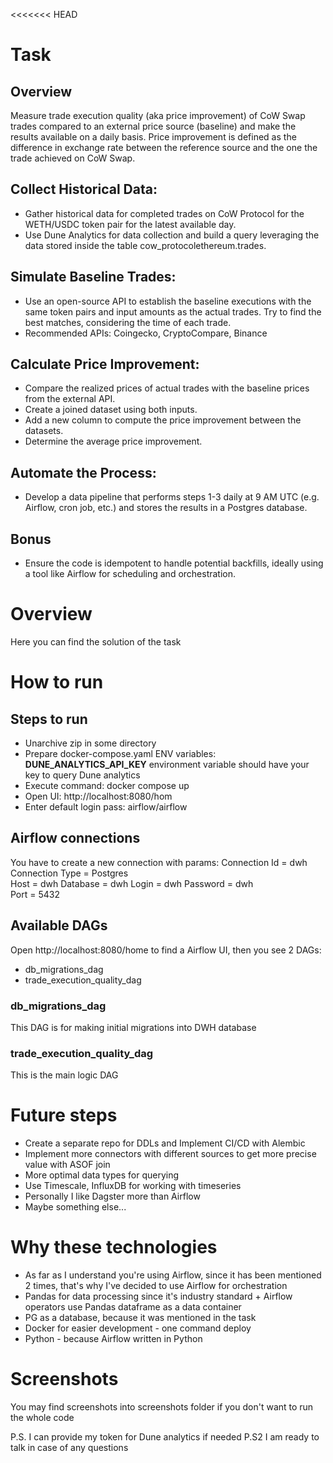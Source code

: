 <<<<<<< HEAD
# Task
## Overview
Measure trade execution quality (aka price improvement) of CoW Swap trades compared to an external price source (baseline) and make the results available on a daily basis.
Price improvement is defined as the difference in exchange rate between the reference source and the one the trade achieved on CoW Swap.
## Collect Historical Data:
- Gather historical data for completed trades on CoW Protocol for the WETH/USDC token pair for the latest available day.
- Use Dune Analytics for data collection and build a query leveraging the data stored inside the table cow_protocolethereum.trades.
## Simulate Baseline Trades:
- Use an open-source API to establish the baseline executions with the same token pairs and input amounts as the actual trades. Try to find the best matches, considering the time of each trade.
- Recommended APIs: Coingecko, CryptoCompare, Binance
## Calculate Price Improvement:
- Compare the realized prices of actual trades with the baseline prices from the external API.
- Create a joined dataset using both inputs.
- Add a new column to compute the price improvement between the datasets.
- Determine the average price improvement.
## Automate the Process:
- Develop a data pipeline that performs steps 1-3 daily at 9 AM UTC (e.g. Airflow, cron job, etc.) and stores the results in a Postgres database.
## Bonus
- Ensure the code is idempotent to handle potential backfills, ideally using a tool like Airflow for scheduling and orchestration.

# Overview
Here you can find the solution of the task

# How to run
## Steps to run
- Unarchive zip in some directory
- Prepare docker-compose.yaml ENV variables: **DUNE_ANALYTICS_API_KEY** environment variable should have your key to query Dune analytics
- Execute command: docker compose up
- Open UI: http://localhost:8080/hom
- Enter default login pass: airflow/airflow

## Airflow connections
You have to create a new connection with params:
Connection Id = dwh
Connection Type = Postgres	
Host = dwh
Database = dwh
Login = dwh
Password = dwh	
Port = 5432

## Available DAGs
Open http://localhost:8080/home to find a Airflow UI, then you see 2 DAGs:
- db_migrations_dag
- trade_execution_quality_dag

### db_migrations_dag
This DAG is for making initial migrations into DWH database

### trade_execution_quality_dag
This is the main logic DAG


# Future steps
- Create a separate repo for DDLs and Implement CI/CD with Alembic
- Implement more connectors with different sources to get more precise value with ASOF join
- More optimal data types for querying
- Use Timescale, InfluxDB for working with timeseries
- Personally I like Dagster more than Airflow
- Maybe something else...

# Why these technologies
- As far as I understand you're using Airflow, since it has been mentioned 2 times, that's why I've decided to use Airflow for orchestration
- Pandas for data processing since it's industry standard + Airflow operators use Pandas dataframe as a data container
- PG as a database, because it was mentioned in the task
- Docker for easier development - one command deploy
- Python - because Airflow written in Python

# Screenshots
You may find screenshots into screenshots folder if you don't want to run the whole code

P.S. I can provide my token for Dune analytics if needed
P.S2 I am ready to talk in case of any questions